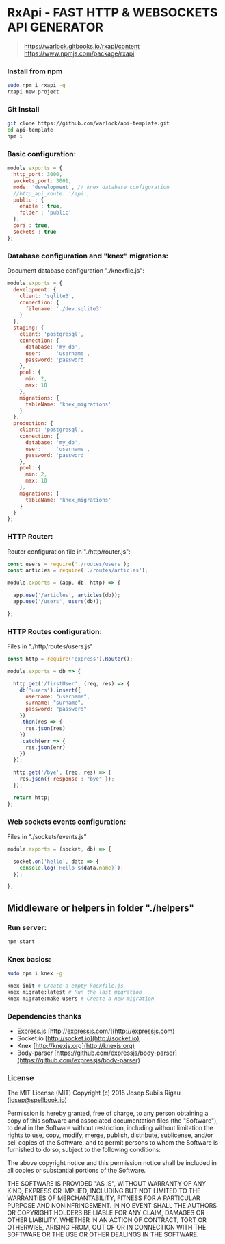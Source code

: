 # RxApi - FAST HTTP & WEBSOCKETS API GENERATOR
>
>https://warlock.gitbooks.io/rxapi/content
>https://www.npmjs.com/package/rxapi
>

### Install from npm
```sh
sudo npm i rxapi -g
rxapi new project
```

### Git Install
```sh
git clone https://github.com/warlock/api-template.git
cd api-template
npm i
```
### Basic configuration:
```js
module.exports = {
  http_port: 3000,
  sockets_port: 3001,
  mode: 'development', // knex database configuration
  //http_api_route: '/api',
  public : {
    enable : true,
    folder : 'public'
  },
  cors : true,
  sockets : true
};
```

### Database configuration and "knex" migrations:
Document database configuration "./knexfile.js":
```js
module.exports = {
  development: {
    client: 'sqlite3',
    connection: {
      filename: './dev.sqlite3'
    }
  },
  staging: {
    client: 'postgresql',
    connection: {
      database: 'my_db',
      user:     'username',
      password: 'password'
    },
    pool: {
      min: 2,
      max: 10
    },
    migrations: {
      tableName: 'knex_migrations'
    }
  },
  production: {
    client: 'postgresql',
    connection: {
      database: 'my_db',
      user:     'username',
      password: 'password'
    },
    pool: {
      min: 2,
      max: 10
    },
    migrations: {
      tableName: 'knex_migrations'
    }
  }
};
```

### HTTP Router:
Router configuration file in "./http/router.js":
```js
const users = require('./routes/users');
const articles = require('./routes/articles');

module.exports = (app, db, http) => {

  app.use('/articles', articles(db));
  app.use('/users', users(db));

};
```

### HTTP Routes configuration:
Files in "./http/routes/users.js"
```js
const http = require('express').Router();

module.exports = db => {

  http.get('/firstUser', (req, res) => {
    db('users').insert({
      username: "username",
      surname: "surname",
      password: "password"
    })
    .then(res => {
      res.json(res)
    })
    .catch(err => {
      res.json(err)
    })
  });

  http.get('/bye', (req, res) => {
    res.json({ response : "bye" });
  });

  return http;
};
```

### Web sockets events configuration:
Files in "./sockets/events.js"
```js
module.exports = (socket, db) => {

  socket.on('hello', data => {
    console.log(`Hello ${data.name}`);
  });

};
```

## Middleware or helpers in folder "./helpers"

### Run server:
```sh
npm start
```

### Knex basics:
```sh
sudo npm i knex -g

knex init # Create a empty knexfile.js
knex migrate:latest # Run the last migration
knex migrate:make users # Create a new migration

```

### Dependencies thanks
- Express.js [http://expressjs.com/](http://expressjs.com)
- Socket.io [http://socket.io](http://socket.io)
- Knex [http://knexjs.org](http://knexjs.org)
- Body-parser [https://github.com/expressjs/body-parser](https://github.com/expressjs/body-parser)

### License

The MIT License (MIT) Copyright (c) 2015 Josep Subils Rigau (josep@spellbook.io)

Permission is hereby granted, free of charge, to any person obtaining a copy of this software and associated documentation files (the "Software"), to deal in the Software without restriction, including without limitation the rights to use, copy, modify, merge, publish, distribute, sublicense, and/or sell copies of the Software, and to permit persons to whom the Software is furnished to do so, subject to the following conditions:

The above copyright notice and this permission notice shall be included in all copies or substantial portions of the Software.

THE SOFTWARE IS PROVIDED "AS IS", WITHOUT WARRANTY OF ANY KIND, EXPRESS OR IMPLIED, INCLUDING BUT NOT LIMITED TO THE WARRANTIES OF MERCHANTABILITY, FITNESS FOR A PARTICULAR PURPOSE AND NONINFRINGEMENT. IN NO EVENT SHALL THE AUTHORS OR COPYRIGHT HOLDERS BE LIABLE FOR ANY CLAIM, DAMAGES OR OTHER LIABILITY, WHETHER IN AN ACTION OF CONTRACT, TORT OR OTHERWISE, ARISING FROM, OUT OF OR IN CONNECTION WITH THE SOFTWARE OR THE USE OR OTHER DEALINGS IN THE SOFTWARE.
